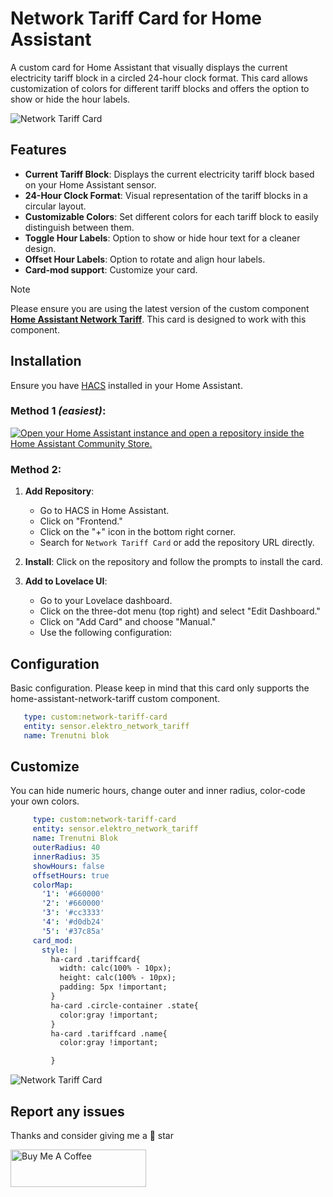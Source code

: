 # Network Tariff Card for Home Assistant
A custom card for Home Assistant that visually displays the current electricity tariff block in a circled 24-hour clock format. This card allows customization of colors for different tariff blocks and offers the option to show or hide the hour labels.

![Network Tariff Card](https://github.com/frlequ/network-tariff-card/blob/main/assets/network-tariff-card.jpg)



## Features

- **Current Tariff Block**: Displays the current electricity tariff block based on your Home Assistant sensor.
- **24-Hour Clock Format**: Visual representation of the tariff blocks in a circular layout.
- **Customizable Colors**: Set different colors for each tariff block to easily distinguish between them.
- **Toggle Hour Labels**: Option to show or hide hour text for a cleaner design.
- **Offset Hour Labels**: Option to rotate and align hour labels.
- **Card-mod support**: Customize your card.

> [!NOTE]
> Please ensure you are using the latest version of the custom component **[Home Assistant Network Tariff](https://github.com/frlequ/home-assistant-network-tariff)**. This card is designed to work with this component.

## Installation
Ensure you have [HACS](https://hacs.xyz/) installed in your Home Assistant.

### Method 1 _(easiest)_:
[![Open your Home Assistant instance and open a repository inside the Home Assistant Community Store.](https://my.home-assistant.io/badges/hacs_repository.svg)](https://my.home-assistant.io/redirect/hacs_repository/?owner=frlequ&repository=network-tariff-card&category=plugin)

### Method 2: 

1. **Add Repository**:
   - Go to HACS in Home Assistant.
   - Click on "Frontend."
   - Click on the "+" icon in the bottom right corner.
   - Search for `Network Tariff Card` or add the repository URL directly.

2. **Install**: Click on the repository and follow the prompts to install the card.

3. **Add to Lovelace UI**:
   - Go to your Lovelace dashboard.
   - Click on the three-dot menu (top right) and select "Edit Dashboard."
   - Click on "Add Card" and choose "Manual."
   - Use the following configuration:

## Configuration
   Basic configuration. Please keep in mind that this card only supports the home-assistant-network-tariff custom component.
   ```yaml
      type: custom:network-tariff-card
      entity: sensor.elektro_network_tariff
      name: Trenutni blok
   ```

## Customize
   You can hide numeric hours, change outer and inner radius, color-code your own colors.
   ```yaml
		type: custom:network-tariff-card
		entity: sensor.elektro_network_tariff
		name: Trenutni Blok
		outerRadius: 40
		innerRadius: 35
		showHours: false
		offsetHours: true
		colorMap:
		  '1': '#660000'
		  '2': '#660000'
		  '3': '#cc3333'
		  '4': '#d0db24'
		  '5': '#37c85a'
		card_mod:
		  style: |
			ha-card .tariffcard{
			  width: calc(100% - 10px);
			  height: calc(100% - 10px);
			  padding: 5px !important;
			}
			ha-card .circle-container .state{
			  color:gray !important;
			}
			ha-card .tariffcard .name{
			  color:gray !important;

			}
   ```  
   ![Network Tariff Card](https://github.com/frlequ/network-tariff-card/blob/main/assets/network-tariff-card_custom.jpg)
   
## Report any issues

Thanks and consider giving me a 🌟 star

<a href="https://www.buymeacoffee.com/frlequ" target="_blank"><img src="https://cdn.buymeacoffee.com/buttons/v2/default-yellow.png" alt="Buy Me A Coffee" style="height: 60px !important;width: 217px !important;" ></a>
